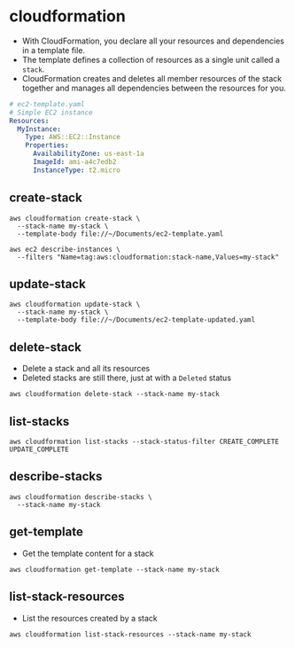 # cloudformation

- With CloudFormation, you declare all your resources and dependencies in a template file.
- The template defines a collection of resources as a single unit called a `stack`.
- CloudFormation creates and deletes all member resources of the stack together and manages all dependencies between the resources for you.

```yaml
# ec2-template.yaml
# Simple EC2 instance
Resources:
  MyInstance:
    Type: AWS::EC2::Instance
    Properties:
      AvailabilityZone: us-east-1a
      ImageId: ami-a4c7edb2
      InstanceType: t2.micro
```

## create-stack

```shell
aws cloudformation create-stack \
  --stack-name my-stack \
  --template-body file://~/Documents/ec2-template.yaml

aws ec2 describe-instances \
  --filters "Name=tag:aws:cloudformation:stack-name,Values=my-stack"
```

## update-stack

```shell
aws cloudformation update-stack \
  --stack-name my-stack \
  --template-body file://~/Documents/ec2-template-updated.yaml
```

## delete-stack

- Delete a stack and all its resources
- Deleted stacks are still there, just at with a `Deleted` status

```shell
aws cloudformation delete-stack --stack-name my-stack
```

## list-stacks

```shell
aws cloudformation list-stacks --stack-status-filter CREATE_COMPLETE UPDATE_COMPLETE
```

## describe-stacks

```shell
aws cloudformation describe-stacks \
  --stack-name my-stack
```

## get-template

- Get the template content for a stack

```shell
aws cloudformation get-template --stack-name my-stack
```

## list-stack-resources

- List the resources created by a stack

```shell
aws cloudformation list-stack-resources --stack-name my-stack
```

